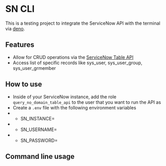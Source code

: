 # SN CLI
This is a testing project to integrate the ServiceNow API with the terminal via [deno](https://deno.com/).

## Features
- Allow for CRUD operations via the [ServiceNow Table API](https://docs.servicenow.com/bundle/xanadu-api-reference/page/integrate/inbound-rest/concept/c_TableAPI.html)
- Access list of specific records like sys_user, sys_user_group, sys_user_grmember

## How to use
- Inside of your ServiceNow instance, add the role `query_no_domain_table_api` to the user that you want to run the API as
- Create a `.env` file with the following environment variables
- - SN_INSTANCE=<URL of your ServiceNow instance>
- - SN_USERNAME=<Username of your API user>
- - SN_PASSWORD=<Password of your API user>

## Command line usage
